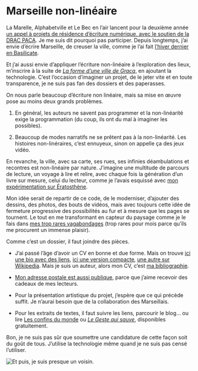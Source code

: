 # Marseille non-linéaire

La Marelle, Alphabetville et Le Bec en l’air lancent pour la deuxième année [un appel à projets de résidence d’écriture numérique, avec le soutien de la DRAC PACA](http://villa-lamarelle.fr/?p=6022). Je me suis dit pourquoi pas participer. Depuis longtemps, j’ai envie d’écrire Marseille, de creuser la ville, comme je l’ai fait [l’hiver dernier en Basilicate](https://tcrouzet.com/les-confins-du-monde/).

Et j’ai aussi envie d’appliquer l’écriture non-linéaire à l’exploration des lieux, m’inscrire à la suite de [*La forme d’une ville de Gracq*](http://fr.wikipedia.org/wiki/La_Forme_d'une_ville), en ajoutant la technologie. C’est l’occasion d’imaginer un projet, de le jeter vite et en toute transparence, je ne suis pas fan des dossiers et des paperasses.

On nous parle beaucoup d’écriture non linéaire, mais sa mise en œuvre pose au moins deux grands problèmes.

1. En général, les auteurs ne savent pas programmer et la non-linéarité exige la programmation (du coup, ils ont du mal à imaginer les possibles).

2. Beaucoup de modes narratifs ne se prêtent pas à la non-linéarité. Les histoires non-linéraires, c’est ennuyeux, sinon on appelle ça des jeux vidéo.

En revanche, la ville, avec sa carte, ses rues, ses infinies déambulations et recontres est non-linéaire par nature. J’imagine une multitude de parcours de lecture, un voyage à lire et relire, avec chaque fois la génération d’un livre sur mesure, celui du lecteur, comme je l’avais esquissé avec [mon expérimentation sur Ératosthène](http://ihl.tcrouzet.com/).

Mon idée serait de repartir de ce code, de le moderniser, d’ajouter des dessins, des photos, des bouts de vidéos, mais avec toujours cette idée de fermeture progressive des possibilités au fur et à mesure que les pages se tournent. Le tout en me transformant en capteur du paysage comme je le fais dans [mes trop rares vagabondages](https://tcrouzet.com/tag/vagabondage/) (trop rares pour mois parce qu’ils me procurent un immense plaisir).

Comme c’est un dossier, il faut joindre des pièces.

- J’ai passé l’âge d’avoir un CV en bonne et due forme. Mais on trouve [ici une bio avec des liens](https://tcrouzet.com/informations/), [ici une version compacte](https://tcrouzet.com/informations/presentations-presse/), [une autre sur Wikipedia](http://fr.wikipedia.org/wiki/Thierry_Crouzet). Mais je suis un auteur, alors mon CV, c’est [ma bibliographie](https://tcrouzet.com/bibliographie/).

- [Mon adresse postale est aussi publique](https://tcrouzet.com/mail/), parce que j’aime recevoir des cadeaux de mes lecteurs.

- Pour la présentation artistique du projet, j’espère que ce qui précède suffit. Je n’aurai besoin que de la collaboration des Marseillais.

- Pour les extraits de textes, il faut suivre les liens, parcourir le blog… ou lire [Les confins du monde](https://tcrouzet.com/les-confins-du-monde/) ou [*Le Geste qui sauve*](https://tcrouzet.com/downloads/), disponibles gratuitement.

Bon, je ne suis pas sûr que soumettre une candidature de cette façon soit du goût de tous. J’utilise la technologie même quand je ne suis pas censé l’utiliser.

![Et puis, je suis presque un voisin.](https://tcrouzet.com/images_tc/2014/06/marseille.jpg)